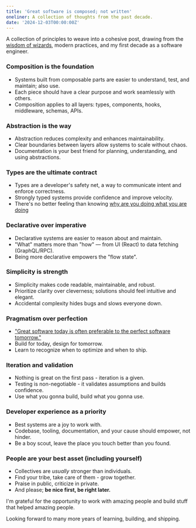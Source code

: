 ```yaml
---
title: 'Great software is composed; not written'
oneliner: A collection of thoughts from the past decade.
date: '2024-12-03T00:00:00Z'
---
```


A collection of principles to weave into a cohesive post, drawing from the [wisdom of wizards](https://mitp-content-server.mit.edu/books/content/sectbyfn/books_pres_0/6515/sicp.zip/index.html), modern practices, and my first decade as a software engineer.

### Composition is the foundation
- Systems built from composable parts are easier to understand, test, and maintain; also use.
- Each piece should have a clear purpose and work seamlessly with others.
- Composition applies to all layers: types, components, hooks, middleware, schemas, APIs.

### Abstraction is the way
- Abstraction reduces complexity and enhances maintainability.
- Clear boundaries between layers allow systems to scale without chaos.
- Documentation is your best friend for planning, understanding, and using abstractions.

### Types are the ultimate contract
- Types are a developer's safety net, a way to communicate intent and enforce correctness.
- Strongly typed systems provide confidence and improve velocity.
- There's no better feeling than knowing [why are you doing what you are doing](./why.md)

### Declarative over imperative
- Declarative systems are easier to reason about and maintain.
- "What" matters more than "how" — from UI (React) to data fetching (GraphQL/RPC).
- Being more declarative empowers the "flow state".

### Simplicity is strength
- Simplicity makes code readable, maintainable, and robust.
- Prioritize clarity over cleverness; solutions should feel intuitive and elegant.
- Accidental complexity hides bugs and slows everyone down.
  
### Pragmatism over perfection
- ["Great software today is often preferable to the perfect software tomorrow."](../books/the-pragmatic-programmer.md#5-good-enough-software)
- Build for today, design for tomorrow.
- Learn to recognize when to optimize and when to ship.

### Iteration and validation
- Nothing is great on the first pass - iteration is a given.
- Testing is non-negotiable - it validates assumptions and builds confidence.
- Use what you gonna build, build what you gonna use.

### Developer experience as a priority
- Best systems are a joy to work with.
- Codebase, tooling, documentation, and your cause should empower, not hinder.
- Be a boy scout, leave the place you touch better than you found.

### People are your best asset (including yourself)
- Collectives are _usually_ stronger than individuals.
- Find your tribe, take care of them - grow together.
- Praise in public, criticize in private.
- And please; **be nice first, be right later.**

I'm grateful for the opportunity to work with amazing people and build stuff that helped amazing people.

Looking forward to many more years of learning, building, and shipping.
